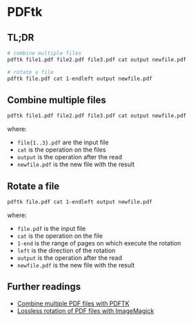 # PDFtk

## TL;DR

```sh
# combine multiple files
pdftk file1.pdf file2.pdf file3.pdf cat output newfile.pdf

# rotate a file
pdftk file.pdf cat 1-endleft output newfile.pdf
```

## Combine multiple files

```sh
pdftk file1.pdf file2.pdf file3.pdf cat output newfile.pdf
```

where:

- `file{1..3}.pdf` are the input file
- `cat` is the operation on the files
- `output` is the operation after the read
- `newfile.pdf` is the new file with the result

## Rotate a file

```sh
pdftk file.pdf cat 1-endleft output newfile.pdf
```

where:

- `file.pdf` is the input file
- `cat` is the operation on the file
- `1-end` is the range of pages on which execute the rotation
- `left` is the direction of the rotation
- `output` is the operation after the read
- `newfile.pdf` is the new file with the result

## Further readings

- [Combine multiple PDF files with PDFTK]
- [Lossless rotation of PDF files with ImageMagick]

[combine multiple pdf files with pdftk]: https://www.maketecheasier.com/combine-multiple-pdf-files-with-pdftk/
[lossless rotation of pdf files with imagemagick]: https://stackoverflow.com/questions/38281526/lossless-rotation-of-pdf-files-with-imagemagick/51859078#51859078
